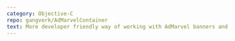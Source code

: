 ```yaml
---
category: Objective-C
repo: gangverk/AdMarvelContainer
text: More developer friendly way of working with AdMarvel banners and interstitials.
---
```

